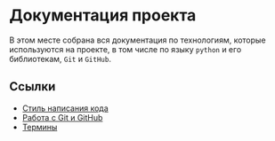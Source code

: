 # Документация проекта

В этом месте собрана вся документация по технологиям, которые используются на проекте, в том числе по языку `python` и его библиотекам, `Git` и `GitHub`.

## Ссылки
- [Стиль написания кода](/docs/CodeStyle.md)
- [Работа с Git и GitHub](/docs/GitGitHub.md)
- [Термины](/docs/Definitions.md)